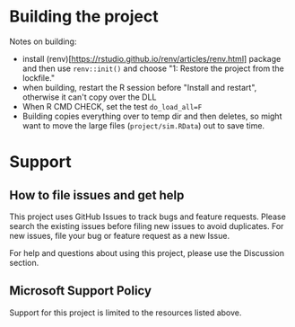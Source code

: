 # Building the project
Notes on building:
- install (renv)[https://rstudio.github.io/renv/articles/renv.html] package and then use `renv::init()` and choose "1: Restore the project from the lockfile."
- when building, restart the R session before "Install and restart", otherwise it can't copy over the DLL
- When R CMD CHECK, set the test `do_load_all=F`
- Building copies everything over to temp dir and then deletes, so might want to move the large files (`project/sim.RData`) out to save time.


# Support

## How to file issues and get help  

This project uses GitHub Issues to track bugs and feature requests. Please search the existing 
issues before filing new issues to avoid duplicates.  For new issues, file your bug or 
feature request as a new Issue.

For help and questions about using this project, please use the Discussion section.

## Microsoft Support Policy  

Support for this project is limited to the resources listed above.
